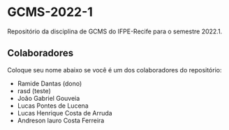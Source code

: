 # GCMS-2022-1
Repositório da disciplina de GCMS do IFPE-Recife para o semestre 2022.1.

## Colaboradores
Coloque seu nome abaixo se você é um dos colaboradores do repositório:
* Ramide Dantas (dono)
* rasd (teste)
* João Gabriel Gouveia
* Lucas Pontes de Lucena
* Lucas Henrique Costa de Arruda
* Andreson lauro Costa Ferreira
